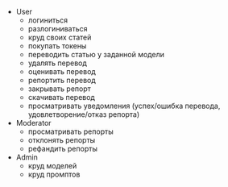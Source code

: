 - User
	- логиниться
	- разлогиниваться
	- круд своих статей
	- покупать токены
	- переводить статью у заданной модели
	- удалять перевод
	- оценивать перевод
	- репортить перевод
	- закрывать репорт
	- скачивать перевод
	- просматривать уведомления (успех/ошибка перевода, удовлетворение/отказ репорта)
- Moderator
	- просматривать репорты
	- отклонять репорты
	- рефандить репорты
- Admin
	- круд моделей
	- круд промптов